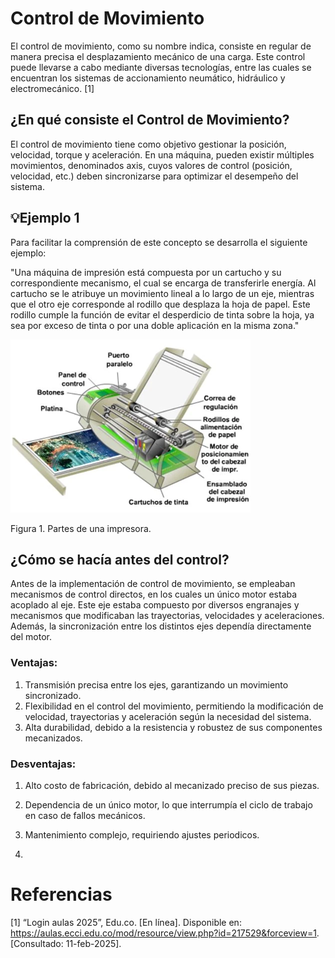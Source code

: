 # Control de Movimiento
El control de movimiento, como su nombre indica, consiste en regular de manera precisa el desplazamiento mecánico de una carga. Este control puede llevarse a cabo mediante diversas tecnologías, entre las cuales se encuentran los sistemas de accionamiento neumático, hidráulico y electromecánico. [1] 

## ¿En qué consiste el Control de Movimiento?
El control de movimiento tiene como objetivo gestionar la posición, velocidad, torque y aceleración. En una máquina, pueden existir múltiples movimientos, denominados axis, cuyos valores de control (posición, velocidad, etc.) deben sincronizarse para optimizar el desempeño del sistema.


## 💡Ejemplo 1

Para facilitar la comprensión de este concepto se desarrolla el siguiente ejemplo:

"Una máquina de impresión está compuesta por un cartucho y su correspondiente mecanismo, el cual se encarga de transferirle energía. Al cartucho se le atribuye un movimiento lineal a lo largo de un eje, mientras que el otro eje corresponde al rodillo que desplaza la hoja de papel. Este rodillo cumple la función de evitar el desperdicio de tinta sobre la hoja, ya sea por exceso de tinta o por una doble aplicación en la misma zona."

![Figura de prueba](Imp_Par.png)

Figura 1. Partes de una impresora.


## ¿Cómo se hacía antes del control?

Antes de la implementación de control de movimiento, se empleaban mecanismos de control directos, en los cuales un único motor estaba acoplado al eje. Este eje estaba compuesto por diversos engranajes y mecanismos que modificaban las trayectorias, velocidades y aceleraciones. Además, la sincronización entre los distintos ejes dependía directamente del motor.

### Ventajas:
1. Transmisión precisa entre los ejes, garantizando un movimiento sincronizado.
2. Flexibilidad en el control del movimiento, permitiendo la modificación de velocidad, trayectorias y aceleración según la necesidad del sistema.
4. Alta durabilidad, debido a la resistencia y robustez de sus componentes mecanizados.

### Desventajas:
1. Alto costo de fabricación, debido al mecanizado preciso de sus piezas.
2. Dependencia de un único motor, lo que interrumpía el ciclo de trabajo en caso de fallos mecánicos.
5. Mantenimiento complejo, requiriendo ajustes periodicos.

6. 



# Referencias

[1]	“Login aulas 2025”, Edu.co. [En línea]. Disponible en: https://aulas.ecci.edu.co/mod/resource/view.php?id=217529&forceview=1. [Consultado: 11-feb-2025].

